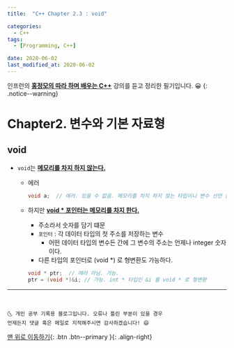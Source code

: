 ```yaml
---
title:  "C++ Chapter 2.3 : void" 

categories:
  - C++
tags:
  - [Programming, C++]

date: 2020-06-02
last_modified_at: 2020-06-02
---
```



인프런의 **<u>홍정모의 따라 하며 배우는 C++</u>** 강의를 듣고 정리한 필기입니다. 😀
{: .notice--warning}


# Chapter2. 변수와 기본 자료형

## void
- `void`는 **<u>메모리를 차지 하지 않는다.</u>**
    - 에러

        ```cpp
        void a;  // 에러. 있을 수 없음. 메모리를 차지 하지 않는 타입이니 변수 선언 불가
        ```

    - 하지만 **<u>void * 포인터는 메모리를 차지 한다.</u>**
        - 주소라서 숫자를 담기 떄문
        - `포인터` : 각 데이터 타입의 첫 주소를 저장하는 변수
            - 어떤 데이터 타입의 변수든 간에 그 변수의 주소는 언제나 integer 숫자이다.
        - 다른 타입의 포인터로 (void *) 로 형변환도 가능하다.

        ```cpp
        void * ptr;  // 에러 아님. 가능.
        ptr = (void *)&i; // 가능. int * 타입인 &i 를 void * 로 형변환
        ```

***
<br>

    🌜 개인 공부 기록용 블로그입니다. 오류나 틀린 부분이 있을 경우 
    언제든지 댓글 혹은 메일로 지적해주시면 감사하겠습니다! 😄

[맨 위로 이동하기](#){: .btn .btn--primary }{: .align-right}